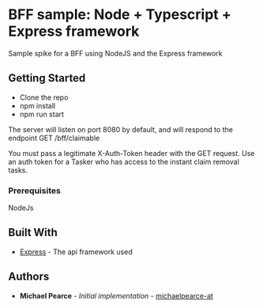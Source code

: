 # BFF sample: Node + Typescript + Express framework
Sample spike for a BFF using NodeJS and the Express framework

## Getting Started

* Clone the repo
* npm install
* npm run start

The server will listen on port 8080 by default, and will respond to the endpoint GET /bff/claimable

You must pass a legitimate X-Auth-Token header with the GET request. Use an auth token for a Tasker who has access to the instant claim removal tasks.

### Prerequisites

NodeJs


## Built With

* [Express](https://expressjs.com/) - The api framework used

## Authors

* **Michael Pearce** - *Initial implementation* - [michaelpearce-at](https://github.com/michaelpearce-at)
